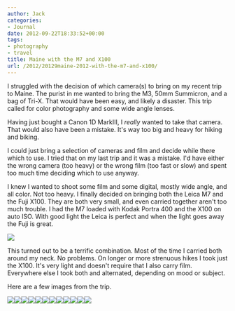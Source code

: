 ```yaml
---
author: Jack
categories:
- Journal
date: 2012-09-22T18:33:52+00:00
tags:
- photography
- travel
title: Maine with the M7 and X100
url: /2012/20129maine-2012-with-the-m7-and-x100/
---
```


I struggled with the decision of which camera(s) to bring on my recent trip to Maine. The purist in me wanted to bring the M3, 50mm Summicron, and a bag of Tri-X. That would have been easy, and likely a disaster. This trip called for color photography and some wide angle lenses. 

Having just bought a Canon 1D MarkIII, I _really_ wanted to take that camera. That would also have been a mistake. It's way too big and heavy for hiking and biking. 

I could just bring a selection of cameras and film and decide while there which to use. I tried that on my last trip and it was a mistake. I'd have either the wrong camera (too heavy) or the wrong film (too fast or slow) and spent too much time deciding which to use anyway.

I knew I wanted to shoot some film and some digital, mostly wide angle, and all color. Not too heavy. I finally decided on bringing both the Leica M7 and the Fuji X100. They are both very small, and even carried together aren't too much trouble. I had the M7 loaded with Kodak Portra 400 and the X100 on auto ISO. With good light the Leica is perfect and when the light goes away the Fuji is great.


![][1] 

This turned out to be a terrific combination. Most of the time I carried both around my neck. No problems. On longer or more strenuous hikes I took just the X100. It's very light and doesn't require that I also carry film. Everywhere else I took both and alternated, depending on mood or subject. 

Here are a few images from the trip.

<div class="image-gallery-wrapper">
  <img src="/wp-content/uploads/2012/09/2012-Roll-051_31.jpg" /><img src="/wp-content/uploads/2012/09/20120908_DSCF0476.jpg" /><img src="/wp-content/uploads/2012/09/2012-Roll-052_06.jpg" /><img src="/wp-content/uploads/2012/09/2012-Roll-052_25-1.jpg" /><img src="/wp-content/uploads/2012/09/2012-Roll-052_30.jpg" /><img src="/wp-content/uploads/2012/09/2012-Roll-055_26-Edit.jpg" /><img src="/wp-content/uploads/2012/09/20120909_DSCF0521.jpg" /><img src="/wp-content/uploads/2012/09/20120910_DSCF0658.jpg" /><img src="/wp-content/uploads/2012/09/20120911_DSCF0700.jpg" /><img src="/wp-content/uploads/2012/09/20120911_DSCF0776.jpg" /><img src="/wp-content/uploads/2012/09/20120913_DSCF0991-Edit.jpg" /><img src="/wp-content/uploads/2012/09/20120913_DSCF0971.jpg" />
</div>

 [1]: /wp-content/uploads/2012/09/2012-09-22-20120170.jpg